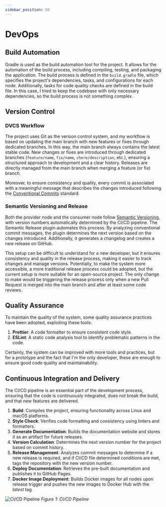 ```yaml
---
sidebar_position: 50
---
```

# DevOps

## Build Automation
Gradle is used as the build automation tool for the project. It allows for the automation of the build process, including compiling, testing, and packaging the application. The build process is defined in the `build.gradle` file, which specifies the project's dependencies, tasks, and configurations for each node. Additionally, tasks for code quality checks are defined in the build file. In this case, I tried to keep the codebase with only necessary dependencies, so the build process is not something complex.

## Version Control

### DVCS Workflow
The project uses Git as the version control system, and my workflow is based on updating the main branch with new features or fixes through dedicated branches. In this way, the main branch always contains the latest stable code. New changes or fixes are introduced through dedicated branches (`feature/name`, `fix/name`, `chore/description`, etc.), ensuring a structured approach to development and a clear history. Releases are directly managed from the main branch when merging a feature (or fix) branch.

Moreover, to ensure consistency and quality, every commit is associated with a meaningful message that describes the changes introduced following the [Conventional Commits](https://www.conventionalcommits.org/en/v1.0.0/) standard.

### Semantic Versioning and Release
Both the provider node and the consumer node follow [Semantic Versioning](https://semver.org/), with version numbers automatically determined by the CI/CD pipeline. The Semantic Release plugin automates this process. By analyzing conventional commit messages, the plugin determines the next version based on the changes introduced. Additionally, it generates a changelog and creates a new release on GitHub.

This setup can be difficult to understand for a new developer, but it ensures consistency and quality in the release process, making it easier to track changes and manage versions. Potentially, to make the system more accessible, a more traditional release process could be adopted, but the current setup is more suitable for an open-source project. The only change to make would be triggering the release process only when a new Pull Request is merged into the main branch and after at least some code reviews.

## Quality Assurance
To maintain the quality of the system, some quality assurance practices have been adopted, exploiting these tools:
1. **Prettier**: A code formatter to ensure consistent code style.
2. **ESLint**: A static code analysis tool to identify problematic patterns in the code.

Certainly, the system can be improved with more tools and practices, but for a prototype and the fact that I'm the only developer, these are enough to ensure good code quality and maintainability.

## Continuous Integration and Delivery
The CI/CD pipeline is an essential part of the development process, ensuring that the code is continuously integrated, does not break the build, and that new features are delivered.
1. **Build**: Compiles the project, ensuring functionality across Linux and macOS platforms.
2. **Style Check**: Verifies code formatting and consistency using linters and formatters.
3. **Generate Documentation**: Builds the documentation website and stores it as an artifact for future releases.
4. **Version Calculation**: Determines the next version number for the project based on commit history.
5. **Release Management**: Analyzes commit messages to determine if a new release is required, and if CI/CD file determined conditions are met, tags the repository with the new version number.
6. **Deploy Documentation**: Retrieves the pre-built documentation and publishes it to GitHub Pages.
7. **Docker Image Deployment**: Builds Docker images for all nodes upon release trigger and pushes the new images to Docker Hub with the *latest* tag.

![CI/CD Pipeline](images/ci-cd-pipeline)
*Figure 1: CI/CD Pipeline*
